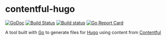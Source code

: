 # contentful-hugo

[![GoDoc](https://godoc.org/github.com/thedodobird2/contentful-hugo?status.svg)](https://godoc.org/github.com/thedodobird2/contentful-hugo)
[![Build Status](https://travis-ci.org/thedodobird2/contentful-hugo.svg?branch=master)](https://travis-ci.org/thedodobird2/contentful-hugo)
[![Build status](https://ci.appveyor.com/api/projects/status/88n2iweck1ic4xdh?svg=true)](https://ci.appveyor.com/project/thedodobird2/contentful-hugo)
[![Go Report Card](https://goreportcard.com/badge/github.com/thedodobird2/contentful-hugo)](https://goreportcard.com/report/github.com/thedodobird2/contentful-hugo)

A tool built with [Go](https://github.com/golang/go) to generate files for [Hugo](https://github.com/gohugoio/hugo) using content from [Contentful](https://www.contentful.com/)